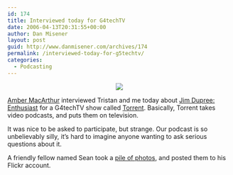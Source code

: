 ```yaml
---
id: 174
title: Interviewed today for G4techTV
date: 2006-04-13T20:31:55+00:00
author: Dan Misener
layout: post
guid: http://www.danmisener.com/archives/174
permalink: /interviewed-today-for-g5techtv/
categories:
  - Podcasting
---
```

<p align="center">
  <img src="http://static.flickr.com/44/128157293_89335ccc2c_m.jpg" />
</p>

[Amber MacArthur](http://www.ambermac.typepad.com/index.html) interviewed Tristan and me today about [Jim Dupree: Enthusiast](http://www.foursevens.com/jimdupree/) for a G4techTV show called [Torrent](http://www.g4techtv.ca/torrent). Basically, Torrent takes video podcasts, and puts them on television.

It was nice to be asked to participate, but strange. Our podcast is so unbelievably silly, it&#8217;s hard to imagine anyone wanting to ask serious questions about it.

A friendly fellow named Sean took a [pile of photos](http://www.flickr.com/photos/globalhermit/tags/torrent/), and posted them to his Flickr account.